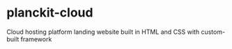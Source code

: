 # planckit-cloud
Cloud hosting platform landing website built in HTML and CSS with custom-built framework
